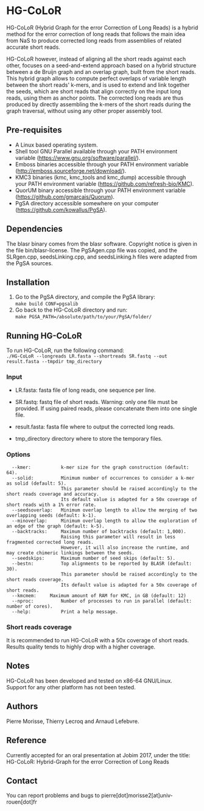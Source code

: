 # HG-CoLoR
HG-CoLoR (Hybrid Graph for the error Correction of Long Reads) is a hybrid method for the
error correction of long reads that follows the main idea from NaS to produce corrected
long reads from assemblies of related accurate short reads.

HG-CoLoR however, instead of aligning all the short reads against each other, focuses on
a seed-and-extend approach based on a hybrid structure between a de Bruijn graph and an
overlap graph, built from the short reads. This hybrid graph allows to compute perfect
overlaps of variable length between the short reads' k-mers, and is used to extend and
link together the seeds, which are short reads that align correctly on the input long
reads, using them as anchor points. The corrected long reads are thus produced by directly
assembling the k-mers of the short reads during the graph traversal, without using any
other proper assembly tool.

Pre-requisites
--------------

  - A Linux based operating system.
  - Shell tool GNU Parallel available through your PATH environment variable (https://www.gnu.org/software/parallel/).
  - Emboss binaries accessible through your PATH environment variable (http://emboss.sourceforge.net/download/).
  - KMC3 binaries (kmc, kmc_tools and kmc_dump) accessible through your PATH environment variable (https://github.com/refresh-bio/KMC).
  - QuorUM binary accessible through your PATH environment variable (https://github.com/gmarcais/Quorum).
  - PgSA directory accessible somewhere on your computer (https://github.com/kowallus/PgSA).
  
Dependencies
--------------

The blasr binary comes from the blasr software. Copyright notice is given in the file
bin/blasr-license.
The PgSAgen.cpp file was copied, and the SLRgen.cpp, seedsLinking.cpp, and seedsLinking.h
files were adapted from the PgSA sources.
  
Installation
--------------

  1. Go to the PgSA directory, and compile the PgSA library:  
  `make build CONF=pgsalib`
  2. Go back to the HG-CoLoR directory and run:             
  `make PGSA_PATH=/absolute/path/to/your/PgSA/folder/`
  
Running HG-CoLoR
--------------

To run HG-CoLoR, run the following command:       
`./HG-CoLoR --longreads LR.fasta --shortreads SR.fastq --out result.fasta --tmpdir tmp_directory`

### Input

  - LR.fasta:       fasta file of long reads, one sequence per line.
  - SR.fastq:       fastq file of short reads.
    Warning: only one file must be provided.
    If using paired reads, please concatenate them into one single file.

  - result.fasta:   fasta file where to output the corrected long reads.
  - tmp_directory directory where to store the temporary files.

### Options

      --kmer:           k-mer size for the graph construction (default: 64).
      --solid:          Minimum number of occurrences to consider a k-mer as solid (default: 5).
                        This parameter should be raised accordingly to the short reads coverage and accuracy.
                        Its default value is adapted for a 50x coverage of short reads with a 1% error rate.
      --seedsoverlap:   Minimum overlap length to allow the merging of two overlapping seeds (default: k-1).
      --minoverlap:     Minimum overlap length to allow the exploration of an edge of the graph (default: k-5).
      --backtracks:     Maximum number of backtracks (default: 1,000).
                        Raising this parameter will result in less fragmented corrected long reads.
                        However, it will also increase the runtime, and may create chimeric linkings between the seeds.
      --seedskips:      Maximum number of seed skips (default: 5).
      --bestn:          Top alignments to be reported by BLASR (default: 30).
                        This parameter should be raised accordingly to the short reads coverage.
                        Its default value is adapted for a 50x coverage of short reads.
      --kmcmem:		Maximum amount of RAM for KMC, in GB (default: 12)
      --nproc:          Number of processes to run in parallel (default: number of cores).
      --help:           Print a help message.

### Short reads coverage

It is recommended to run HG-CoLoR with a 50x coverage of short reads. Results quality tends to highly drop with a higher coverage.
      
Notes
--------------

HG-CoLoR has been developed and tested on x86-64 GNU/Linux.          
Support for any other platform has not been tested.

Authors
--------------

Pierre Morisse, Thierry Lecroq and Arnaud Lefebvre.

Reference
--------------

Currently accepted for an oral presentation at Jobim 2017, under the title:               
HG-CoLoR: Hybrid-Graph for the error Correction of Long Reads

Contact
--------------

You can report problems and bugs to pierre[dot]morisse2[at]univ-rouen[dot]fr
